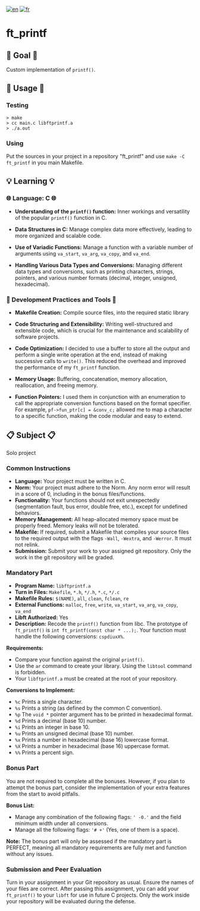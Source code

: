 [![en](https://img.shields.io/badge/lang-en-pink.svg)](https://github.com/nfauconn/ft_printf/blob/master/README.md)
[![fr](https://img.shields.io/badge/lang-fr-purple.svg)](https://github.com/nfauconn/ft_printf/blob/master/README.fr.md)

# ft_printf

## 🏁 Goal 🏁

Custom implementation of `printf()`.

## 🚀 Usage 🚀

### Testing

``` shell
> make
> cc main.c libftprintf.a
> ./a.out
```

### Using

Put the sources in your project in a repository "ft_printf" and use `make -C ft_printf` in you main Makefile.

## 💡 Learning 💡

### 🌐 Language: C 🌐

- **Understanding of the `printf()` function:** Inner workings and versatility of the popular `printf()` function in C.

- **Data Structures in C:** Manage complex data more effectively, leading to more organized and scalable code.

- **Use of Variadic Functions:** Manage a function with a variable number of arguments using `va_start`, `va_arg`, `va_copy`, and `va_end`.

- **Handling Various Data Types and Conversions:** Managing different data types and conversions, such as printing characters, strings, pointers, and various number formats (decimal, integer, unsigned, hexadecimal).

### 🔧 Development Practices and Tools 🔧

- **Makefile Creation:** Compile source files, into the required static library

- **Code Structuring and Extensibility:** Writing well-structured and extensible code, which is crucial for the maintenance and scalability of software projects.

- **Code Optimization:** I decided to use a buffer to store all the output and perform a single write operation at the end, instead of making successive calls to `write()`. This reduced the overhead and improved the performance of my `ft_printf` function.

- **Memory Usage:** Buffering, concatenation, memory allocation, reallocation, and freeing memory. 

- **Function Pointers:** I used them in conjunction with an enumeration to call the appropriate conversion functions based on the format specifier. For example, `pf->fun_ptr[c] = &conv_c;` allowed me to map a character to a specific function, making the code modular and easy to extend.

## 📋 Subject 📋

Solo project

### Common Instructions

- **Language:** Your project must be written in C.
- **Norm:** Your project must adhere to the Norm. Any norm error will result in a score of 0, including in the bonus files/functions.
- **Functionality:** Your functions should not exit unexpectedly (segmentation fault, bus error, double free, etc.), except for undefined behaviors.
- **Memory Management:** All heap-allocated memory space must be properly freed. Memory leaks will not be tolerated.
- **Makefile:** If required, submit a Makefile that compiles your source files to the required output with the flags `-Wall`, `-Wextra`, and `-Werror`. It must not relink.
- **Submission:** Submit your work to your assigned git repository. Only the work in the git repository will be graded.

### Mandatory Part

- **Program Name:** `libftprintf.a`
- **Turn in Files:** `Makefile`, `*.h`, `*/.h`, `*.c`, `*/.c`
- **Makefile Rules:** `$(NAME)`, `all`, `clean`, `fclean`, `re`
- **External Functions:** `malloc`, `free`, `write`, `va_start`, `va_arg`, `va_copy`, `va_end`
- **Libft Authorized:** Yes
- **Description:** Recode the `printf()` function from libc. The prototype of `ft_printf()` is `int ft_printf(const char * ...);`. Your function must handle the following conversions: `cspdiuxX%`.

**Requirements:**

- Compare your function against the original `printf()`.
- Use the `ar` command to create your library. Using the `libtool` command is forbidden.
- Your `libftprintf.a` must be created at the root of your repository.

**Conversions to Implement:**

- `%c` Prints a single character.
- `%s` Prints a string (as defined by the common C convention).
- `%p` The `void *` pointer argument has to be printed in hexadecimal format.
- `%d` Prints a decimal (base 10) number.
- `%i` Prints an integer in base 10.
- `%u` Prints an unsigned decimal (base 10) number.
- `%x` Prints a number in hexadecimal (base 16) lowercase format.
- `%X` Prints a number in hexadecimal (base 16) uppercase format.
- `%%` Prints a percent sign.

### Bonus Part

You are not required to complete all the bonuses. However, if you plan to attempt the bonus part, consider the implementation of your extra features from the start to avoid pitfalls.

**Bonus List:**

- Manage any combination of the following flags: `' -0.'` and the field minimum width under all conversions.
- Manage all the following flags: `'# +'` (Yes, one of them is a space).

**Note:** The bonus part will only be assessed if the mandatory part is PERFECT, meaning all mandatory requirements are fully met and function without any issues.

### Submission and Peer Evaluation

Turn in your assignment in your Git repository as usual. Ensure the names of your files are correct. After passing this assignment, you can add your `ft_printf()` to your `libft` for use in future C projects. Only the work inside your repository will be evaluated during the defense.
